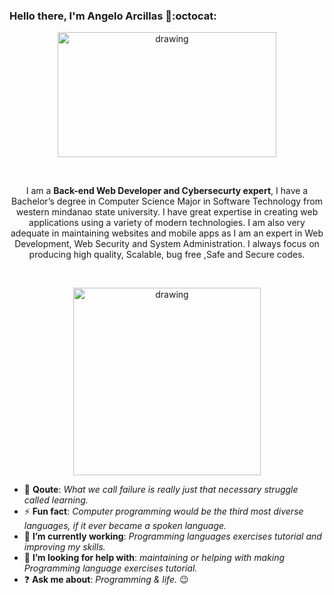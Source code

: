### Hello there, I'm Angelo Arcillas 👋:octocat:



<p align="center">
  <img src="https://octodex.github.com/images/nyantocat.gif" alt="drawing" width="350" height="200"/>
</p>

<br>

<p align="center">
I am a <b>Back-end Web Developer and Cybersecurty expert</b>, I have a Bachelor’s degree in Computer Science Major in Software Technology from western mindanao state university. I have great expertise in creating web applications using a variety of modern technologies. I am also very adequate in maintaining websites and mobile apps as I am an expert in Web Development, Web Security and System Administration. I always focus on producing high quality, Scalable, bug free ,Safe and Secure codes.
</p>

<br>
  
<p align="center">
  <img src="https://octodex.github.com/images/Fintechtocat.png" alt="drawing" width="300"/>
</p>


- :muscle: **Qoute**: _What we call failure is really just that necessary struggle called learning._
- :zap: **Fun fact**: _Computer programming would be the third most diverse languages, if it ever became a spoken language._
- :telescope: **I’m currently working**: _Programming languages exercises tutorial and improving my skills._
- :two_men_holding_hands: **I’m looking for help with**: _maintaining or helping with making Programming language exercises tutorial._
- :question: **Ask me about**: _Programming & life._ :wink:
